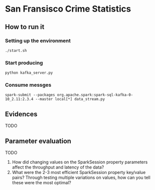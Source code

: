 # San Fransisco Crime Statistics

## How to run it

### Setting up the environment
`./start.sh` 

### Start producing
`python kafka_server.py`

### Consume messges
`spark-submit --packages org.apache.spark:spark-sql-kafka-0-10_2.11:2.3.4 --master local[*] data_stream.py`

## Evidences

TODO

## Parameter evaluation

TODO 

1. How did changing values on the SparkSession property parameters affect the throughput and latency of the data?
2. What were the 2-3 most efficient SparkSession property key/value pairs? Through testing multiple variations on values, how can you tell these were the most optimal?


